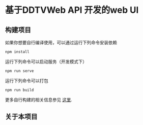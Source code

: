 # 基于DDTVWeb API 开发的web UI

## 构建项目
如果你想要自行编译使用，可以通过运行下列命令安装依赖
```
npm install
```
运行下列命令可以启动服务（开发模式下）
```
npm run serve
```
运行下列命令可以打包
```
npm run build
```
更多自行构建的相关信息参见 [这里](https://cli.vuejs.org/config/).

## 关于本项目
